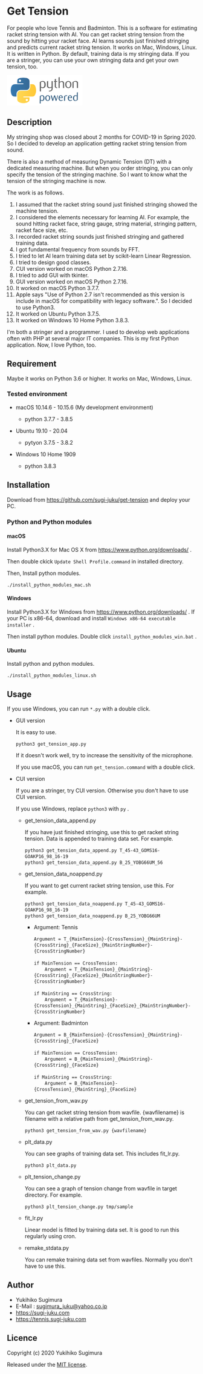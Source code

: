 # Get Tension

For people who love Tennis and Badminton.
This is a software for estimating racket string tension with AI.
You can get racket string tension from the sound by hitting your racket face.
AI learns sounds just finished stringing and predicts current racket string tension.
It works on Mac, Windows, Linux.
It is written in Python.
By default, training data is my stringing data. If you are a stringer, you can use your own stringing data and get your own tension, too.

![python powered](https://raw.githubusercontent.com/sugi-juku/get-tension/master/python-powered-w-200x80.png)

## Description

My stringing shop was closed about 2 months for COVID-19 in Spring 2020.
So I decided to develop an application getting racket string tension from sound.

There is also a method of measuring Dynamic Tension (DT) with a dedicated measuring machine.
But when you order stringing, you can only specify the tension of the stringing machine.
So I want to know what the tension of the stringing machine is now.

The work is as follows.

1. I assumed that the racket string sound just finished stringing showed the machine tension.
1. I considered the elements necessary for learning AI. For example, the sound hitting racket face, string gauge, string material, stringing pattern, racket face size, etc.
1. I recorded racket string sounds just finished stringing and gathered training data.
1. I got fundamental frequency from sounds by FFT.
1. I tried to let AI learn training data set by scikit-learn Linear Regression.
1. I tried to design good classes.
1. CUI version worked on macOS Python 2.7.16.
1. I tried to add GUI with tkinter.
1. GUI version worked on macOS Python 2.7.16.
1. It worked on macOS Python 3.7.7.
1. Apple says "Use of Python 2.7 isn\'t recommended as this version is include in macOS for compatibility with legacy software.". So I decided to use Python3.
1. It worked on Ubuntu Python 3.7.5.
1. It worked on Windows 10 Home Python 3.8.3.

I\'m both a stringer and a programmer.
I used to develop web applications often with PHP at several major IT companies.
This is my first Python application.
Now, I love Python, too.

## Requirement

Maybe it works on Python 3.6 or higher.
It works on Mac, Windows, Linux.
### Tested environment

* macOS 10.14.6 - 10.15.6 (My development environment)

    * python 3.7.7 - 3.8.5

* Ubuntu 19.10 - 20.04

    * pytyon 3.7.5 - 3.8.2

* Windows 10 Home 1909

    * python 3.8.3

## Installation

Download from https://github.com/sugi-juku/get-tension and deploy your PC.

### Python and Python modules

#### macOS

Install Python3.X for Mac OS X from https://www.python.org/downloads/ .

Then double ckick ```Update Shell Profile.command``` in installed directory.

Then, Install python modules.

```
./install_python_modules_mac.sh
```

#### Windows

Install Python3.X for Windows from https://www.python.org/downloads/ .
If your PC is x86-64, download and install  ```Windows x86-64 executable installer``` .

Then install python modules. Double click ```install_python_modules_win.bat``` .

#### Ubuntu

Install python and python modules.

```
./install_python_modules_linux.sh
```

## Usage

If you use Windows, you can run ```*.py``` with a double click.

- GUI version

    It is easy to use.

    ```
    python3 get_tension_app.py
    ```

    If it doesn't work well, try to increase the sensitivity of the microphone.

    If you use macOS, you can run ```get_tension.command``` with a double click.

- CUI version

    If you are a stringer, try CUI version.
    Otherwise you don\'t have to use CUI version.

    If you use Windows, replace ```python3``` with ```py``` .

    - get_tension_data_append.py

        If you have just finished stringing, use this to get racket string tension.
        Data is appended to training data set.
        For example.

        ```
        python3 get_tension_data_append.py T_45-43_GOMS16-GOAKP16_98_16-19
        python3 get_tension_data_append.py B_25_YOBG66UM_56
        ```
    - get_tension_data_noappend.py

        If you want to get current racket string tension, use this.
        For example.

        ```
        python3 get_tension_data_noappend.py T_45-43_GOMS16-GOAKP16_98_16-19
        python3 get_tension_data_noappend.py B_25_YOBG66UM
        ```

        - Argument: Tennis

            ```
            Argument = T_{MainTension}-{CrossTension}_{MainString}-{CrossString}_{FaceSize}_{MainStringNumber}-{CrossStringNumber}

            if MainTension == CrossTension:
                Argument = T_{MainTension}_{MainString}-{CrossString}_{FaceSize}_{MainStringNumber}-{CrossStringNumber}

            if MainString == CrossString:
                Argument = T_{MainTension}-{CrossTension}_{MainString}_{FaceSize}_{MainStringNumber}-{CrossStringNumber}
            ```

        - Argument: Badminton

            ```
            Argument = B_{MainTension}-{CrossTension}_{MainString}-{CrossString}_{FaceSize}

            if MainTension == CrossTension:
                Argument = B_{MainTension}_{MainString}-{CrossString}_{FaceSize}
            
            if MainString == CrossString:
                Argument = B_{MainTension}-{CrossTension}_{MainString}_{FaceSize}
            ```

    - get_tension_from_wav.py

        You can get racket string tension from wavfile.
        {wavfilename} is filename with a relative path from get_tension_from_wav.py.

        ```
        python3 get_tension_from_wav.py {wavfilename}
        ```

    - plt_data.py

        You can see graphs of training data set.
        This includes fit_lr.py.

        ```
        python3 plt_data.py
        ```

    - plt_tension_change.py

        You can see a graph of tension change from wavfile in target directory.
        For example.

        ```
        python3 plt_tension_change.py tmp/sample
        ```

    - fit_lr.py

        Linear model is fitted by training data set.
        It is good to run this regularly using cron.

    - remake_stdata.py

        You can remake training data set from wavfiles.
        Normally you don\'t have to use this.


## Author

* Yukihiko Sugimura
* E-Mail : sugimura_juku@yahoo.co.jp
* https://sugi-juku.com
* https://tennis.sugi-juku.com

## Licence

Copyright (c) 2020 Yukihiko Sugimura

Released under the [MIT license](https://opensource.org/licenses/mit-license.php).
